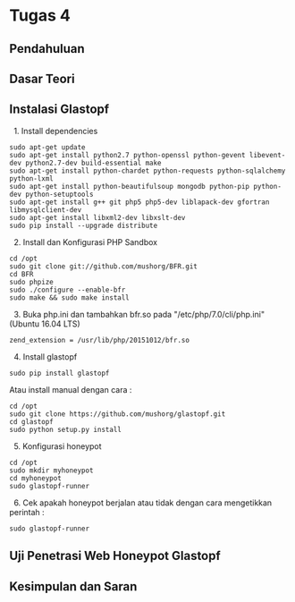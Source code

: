 # Tugas 4

## Pendahuluan

## Dasar Teori

## Instalasi Glastopf

&nbsp; 1. Install dependencies
```
sudo apt-get update
sudo apt-get install python2.7 python-openssl python-gevent libevent-dev python2.7-dev build-essential make
sudo apt-get install python-chardet python-requests python-sqlalchemy python-lxml
sudo apt-get install python-beautifulsoup mongodb python-pip python-dev python-setuptools
sudo apt-get install g++ git php5 php5-dev liblapack-dev gfortran libmysqlclient-dev
sudo apt-get install libxml2-dev libxslt-dev
sudo pip install --upgrade distribute
```

&nbsp; 2. Install dan Konfigurasi PHP Sandbox
```
cd /opt
sudo git clone git://github.com/mushorg/BFR.git
cd BFR
sudo phpize
sudo ./configure --enable-bfr
sudo make && sudo make install
```

&nbsp; 3. Buka php.ini dan tambahkan bfr.so pada "/etc/php/7.0/cli/php.ini" (Ubuntu 16.04 LTS)
```
zend_extension = /usr/lib/php/20151012/bfr.so
```

&nbsp; 4. Install glastopf
```
sudo pip install glastopf
```
Atau install manual dengan cara :
```
cd /opt
sudo git clone https://github.com/mushorg/glastopf.git
cd glastopf
sudo python setup.py install
```

&nbsp; 5. Konfigurasi honeypot
```
cd /opt
sudo mkdir myhoneypot
cd myhoneypot
sudo glastopf-runner
```

&nbsp; 6. Cek apakah honeypot berjalan atau tidak dengan cara mengetikkan perintah :
```
sudo glastopf-runner
```

## Uji Penetrasi Web Honeypot Glastopf

## Kesimpulan dan Saran
